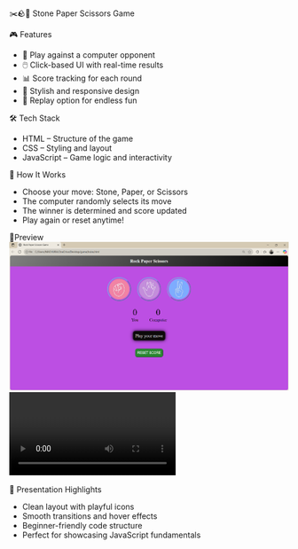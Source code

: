 ✂️🪨📄 Stone Paper Scissors Game

🎮 Features
- 🤖 Play against a computer opponent
- 🖱️ Click-based UI with real-time results
- 📊 Score tracking for each round
- 🎨 Stylish and responsive design
- 🔁 Replay option for endless fun


🛠️ Tech Stack
- HTML – Structure of the game
- CSS – Styling and layout
- JavaScript – Game logic and interactivity

🚀 How It Works
- Choose your move: Stone, Paper, or Scissors
- The computer randomly selects its move
- The winner is determined and score updated
- Play again or reset anytime!

📸Preview
 ![preview](https://github.com/MadhuraFadatare/Stone-Paper-Scissors-Game/blob/main/Screenshot%202025-09-14%20061802.png)
 ![Watch Demo](https://github.com/MadhuraFadatare/Stone-Paper-Scissors-Game/blob/main/Screen%20Recording%202025-09-14%20061904.mp4)

  
📸 Presentation Highlights
- Clean layout with playful icons
- Smooth transitions and hover effects
- Beginner-friendly code structure
- Perfect for showcasing JavaScript fundamentals
